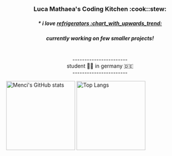 

<h3 align="center"><b>Luca Mathaea's Coding Kitchen :cook::stew: </b></h3>
<h5 align="center">* i love <a href="https://www.youtube.com/watch?v=TiC8pig6PGE">refrigerators :chart_with_upwards_trend:</a></h2>
<h5 align="center">currently working on few smaller projects!</h5>
<p align="center"><br>
	-----------------------  <br>
    student 👨‍🎓 in germany 🇩🇪 <br>
	----------------------- <br>
</p>


<img src="https://github-readme-stats-one-bice.vercel.app/api?username=LuvbCa&show_icons=true&include_all_commits=true&role=OWNER,ORGANIZATION_MEMBER" alt="Menci's GitHub stats" height="185px" /> <img src="https://github-readme-stats-one-bice.vercel.app/api/top-langs/?username=LuvbCa&layout=compact&langs_count=8&include_all_commits=true&role=OWNER,ORGANIZATION_MEMBER" alt="Top Langs" height="185px" />
